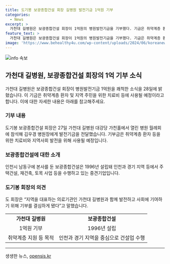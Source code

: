 ```yaml
---
title: 도기봉 보광종합건설 회장 길병원 발전기금 1억원 기부
categories:
  - News
excerpt: >
  가천대 길병원은 보광종합건설 회장이 1억원의 병원발전기금을 기부했다. 기금은 취약계층 환자와 지역 이웃을 위한 치료비 등에 사용될 예정이며, 보광종합건설은 지역 주택건설과 재건축 등을 수행하는 중견기업이다. 회장은 가천대 길병원과 함께 지역 발전과 사회 기여를 위해 기부를 결심하게 됐다고 말했다.
feature_text: >
  가천대 길병원은 보광종합건설 회장이 1억원의 병원발전기금을 기부했다. 기금은 취약계층 환자와 지역 이웃을 위한 치료비 등에 사용될 예정이며, 보광종합건설은 지역 주택건설과 재건축 등을 수행하는 중견기업이다. 회장은 가천대 길병원과 함께 지역 발전과 사회 기여를 위해 기부를 결심하게 됐다고 말했다.
image: 'https://www.behealthy4u.com/wp-content/uploads/2024/06/koreanews.jpg'
---
```


<p><img src="https://www.behealthy4u.com/wp-content/uploads/2024/06/koreanews.jpg" alt="info 속보" /></p>

<h2 data-ke-size="size26">가천대 길병원, 보광종합건설 회장의 1억 기부 소식</h2>

<p data-ke-size="size16">가천대 길병원은 보광종합건설 회장이 병원발전기금 1억원을 쾌척한 소식을 28일에 밝혔습니다. 이 기금은 취약계층 환자 및 지역 주민을 위한 치료비 등에 사용될 예정이라고 합니다. 이에 대한 자세한 내용은 아래를 참고해주세요.</p>

<h3>기부 내용</h3>

<p data-ke-size="size16">도기봉 보광종합건설 회장은 27일 가천대 길병원 대강당 가천홀에서 열린 병원 월례회에 참석해 김우경 병원장에게 발전기금을 전달했습니다. 기부금은 취약계층 환자 등을 위한 치료비와 지역사회 발전을 위해 사용될 예정입니다.</p>

<h3>보광종합건설에 대한 소개</h3>

<p data-ke-size="size16">인천시 남동구에 본사를 둔 보광종합건설은 1996년 설립돼 인천과 경기 지역 등에서 주택건설, 재건축, 토목 사업 등을 수행하고 있는 중견기업입니다.</p>

<h3>도기봉 회장의 의견</h3>

<p data-ke-size="size16">도 회장은 “지역을 대표하는 의료기관인 가천대 길병원과 함께 발전하고 사회에 기여하기 위해 기부를 결심하게 됐다”고 말했습니다.</p>

<table>
  <tr>
    <td style="text-align: center; height: 17px;"><b>가천대 길병원</b></td>
    <td style="text-align: center; height: 17px;"><b>보광종합건설</b></td>
  </tr>
  <tr>
    <td style="text-align: center; height: 17px;">1억원 기부</td>
    <td style="text-align: center; height: 17px;">1996년 설립</td>
  </tr>
  <tr>
    <td style="text-align: center; height: 17px;">취약계층 지원 등 목적</td>
    <td style="text-align: center; height: 17px;">인천과 경기 지역을 중심으로 건설업 수행</td>
  </tr>
</table>

<hr>
생생한 뉴스, <a href="https://opensis.kr" rel="dofollow">opensis.kr</a>


